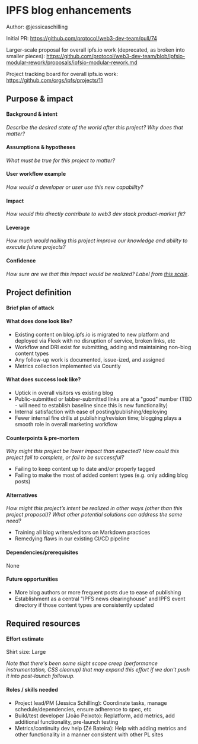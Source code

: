 # IPFS blog enhancements

Author: @jessicaschilling

Initial PR: https://github.com/protocol/web3-dev-team/pull/74 

Larger-scale proposal for overall ipfs.io work (deprecated, as broken into smaller pieces): https://github.com/protocol/web3-dev-team/blob/ipfsio-modular-rework/proposals/ipfsio-modular-rework.md

Project tracking board for overall ipfs.io work: https://github.com/orgs/ipfs/projects/11

<!--
This template is for a proposal/brief/pitch for a significant project to be undertaken by a Web3 Dev project team.
The goal of project proposals is to help us decide which work to take on, which things are more valuable than other things.
-->
<!--
A proposal should contain enough detail for others to understand how this project contributes to our team’s mission of product-market fit
for our unified stack of protocols, what is included in scope of the project, where to get started if a project team were to take this on,
and any other information relevant for prioritizing this project against others.
It does not need to describe the work in much detail. Most technical design and planning would take place after a proposal is adopted.
Good project scope aims for ~3-5 engineers for 1-3 months (though feel free to suggest larger-scoped projects anyway). 
Projects do not include regular day-to-day maintenance and improvement work, e.g. on testing, tooling, validation, code clarity, refactors for future capability, etc.
-->
<!--
For ease of discussion in PRs, consider breaking lines after every sentence or long phrase.
-->

## Purpose &amp; impact 
#### Background &amp; intent
_Describe the desired state of the world after this project? Why does that matter?_
<!--
Outline the status quo, including any relevant context on the problem you’re seeing that this project should solve. Wherever possible, include pains or problems that you’ve seen users experience to help motivate why solving this problem works towards top-line objectives. 
-->

#### Assumptions &amp; hypotheses
_What must be true for this project to matter?_
<!--(bullet list)-->

#### User workflow example
_How would a developer or user use this new capability?_
<!--(short paragraph)-->

#### Impact
_How would this directly contribute to web3 dev stack product-market fit?_

<!--
Explain how this addresses known challenges or opportunities.
What awesome potential impact/outcomes/results will we see if we nail this project?
-->

#### Leverage
_How much would nailing this project improve our knowledge and ability to execute future projects?_

<!--
Explain the opportunity or leverage point for our subsequent velocity/impact (e.g. by speeding up development, enabling more contributors, etc)
-->

#### Confidence
_How sure are we that this impact would be realized? Label from [this scale](https://medium.com/@nimay/inside-product-introduction-to-feature-priority-using-ice-impact-confidence-ease-and-gist-5180434e5b15)_.

<!--Explain why this rating-->


## Project definition
#### Brief plan of attack

<!--Briefly describe the milestones/steps/work needed for this project-->

#### What does done look like?
- Existing content on blog.ipfs.io is migrated to new platform and deployed via Fleek with no disruption of service, broken links, etc
- Workflow and DRI exist for submitting, adding and maintaining non-blog content types
- Any follow-up work is documented, issue-ized, and assigned
- Metrics collection implemented via Countly

####  What does success look like?
- Uptick in overall visitors vs existing blog
- Public-submitted or labber-submitted links are at a "good" number (TBD - will need to establish baseline since this is new functionality)
- Internal satisfaction with ease of posting/publishing/deploying
- Fewer internal fire drills at publishing/revision time; blogging plays a smooth role in overall marketing workflow

#### Counterpoints &amp; pre-mortem
_Why might this project be lower impact than expected? How could this project fail to complete, or fail to be successful?_

- Failing to keep content up to date and/or properly tagged
- Failing to make the most of added content types (e.g. only adding blog posts)

#### Alternatives
_How might this project’s intent be realized in other ways (other than this project proposal)? What other potential solutions can address the same need?_

- Training all blog writers/editors on Markdown practices
- Remedying flaws in our existing CI/CD pipeline

#### Dependencies/prerequisites
None

#### Future opportunities
- More blog authors or more frequent posts due to ease of publishing
- Establishment as a central "IPFS news clearinghouse" and IPFS event directory if those content types are consistently updated

## Required resources

#### Effort estimate
Shirt size: Large

_Note that there's been some slight scope creep (performance instrumentation, CSS cleanup) that may expand this effort if we don't push it into post-launch followup._

#### Roles / skills needed
- Project lead/PM (Jessica Schilling): Coordinate tasks, manage schedule/dependencies, ensure adherence to spec, etc
- Build/test developer (João Peixoto): Replatform, add metrics, add additional functionality, pre-launch testing
- Metrics/continuity dev help (Zé Bateira): Help with adding metrics and other functionality in a manner consistent with other PL sites
